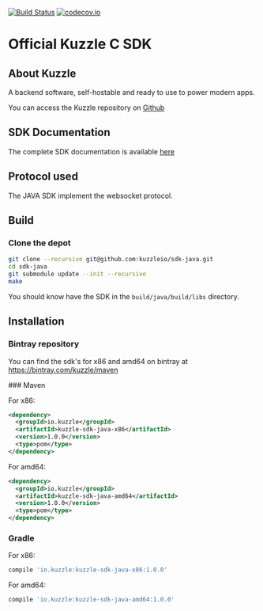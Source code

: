 [![Build Status](https://travis-ci.org/kuzzleio/sdk-java.svg?branch=master)](https://travis-ci.org/kuzzleio/sdk-java) [![codecov.io](http://codecov.io/github/kuzzleio/sdk-java/coverage.svg?branch=master)](http://codecov.io/github/kuzzleio/sdk-java?branch=master)

Official Kuzzle C SDK
======

## About Kuzzle

A backend software, self-hostable and ready to use to power modern apps.

You can access the Kuzzle repository on [Github](https://github.com/kuzzleio/kuzzle)

## SDK Documentation

The complete SDK documentation is available [here](http://docs.kuzzle.io/sdk-reference/)

## Protocol used

The JAVA SDK implement the websocket protocol.

## Build

### Clone the depot

```sh
git clone --recursive git@github.com:kuzzleio/sdk-java.git
cd sdk-java
git submodule update --init --recursive
make
```

You should know have the SDK in the `build/java/build/libs` directory.

## Installation

### Bintray repository

You can find the sdk's for x86 and amd64 on bintray at https://bintray.com/kuzzle/maven

### Maven

For x86:

```xml
<dependency>
  <groupId>io.kuzzle</groupId>
  <artifactId>kuzzle-sdk-java-x86</artifactId>
  <version>1.0.0</version>
  <type>pom</type>
</dependency>
```

For amd64:

```xml
<dependency>
  <groupId>io.kuzzle</groupId>
  <artifactId>kuzzle-sdk-java-amd64</artifactId>
  <version>1.0.0</version>
  <type>pom</type>
</dependency>
```

### Gradle

For x86:

```groovy
compile 'io.kuzzle:kuzzle-sdk-java-x86:1.0.0'
```

For amd64:

```groovy
compile 'io.kuzzle:kuzzle-sdk-java-amd64:1.0.0'
```